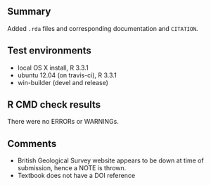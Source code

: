 ## Summary
Added `.rda` files and corresponding documentation and `CITATION`.

## Test environments
* local OS X install, R 3.3.1
* ubuntu 12.04 (on travis-ci), R 3.3.1
* win-builder (devel and release)

## R CMD check results
There were no ERRORs or WARNINGs. 

## Comments

* British Geological Survey website appears to be down at time of submission, hence
a NOTE is thrown. 
* Textbook does not have a DOI reference
